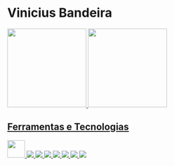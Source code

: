 # Vinicius Bandeira
<div>
<a href="https://github.com/ViniciusBandeira97">
<img height="180em" src="https://github-readme-stats.vercel.app/api?username=ViniciusBandeira&show_icons=true&theme=dracula&include_all_commits=true&count_private=true"/>
<img height="180em" src="https://github-readme-stats.vercel.app/api/top-langs/?username=ViniciusBandeira&layout=compact&langs_count=7&theme=dracula"/>
</div>

## Ferramentas e Tecnologias

<img src="https://cdn.jsdelivr.net/gh/devicons/devicon/icons/git/git-original.svg" width="40" height="40"/>
<img src="https://cdn.jsdelivr.net/gh/devicons/devicon/icons/react/react-original-wordmark.svg" />
<img src="https://cdn.jsdelivr.net/gh/devicons/devicon/icons/html5/html5-original-wordmark.svg" />
<img src="https://cdn.jsdelivr.net/gh/devicons/devicon/icons/css3/css3-original-wordmark.svg" />
<img src="https://cdn.jsdelivr.net/gh/devicons/devicon/icons/javascript/javascript-original.svg" />
<img src="https://cdn.jsdelivr.net/gh/devicons/devicon/icons/java/java-original.svg" />       
<img src="https://cdn.jsdelivr.net/gh/devicons/devicon/icons/c/c-original.svg" />        
<img src="https://cdn.jsdelivr.net/gh/devicons/devicon/icons/vscode/vscode-original.svg" />
                              
